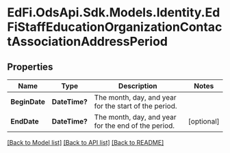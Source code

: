 # EdFi.OdsApi.Sdk.Models.Identity.EdFiStaffEducationOrganizationContactAssociationAddressPeriod
## Properties

Name | Type | Description | Notes
------------ | ------------- | ------------- | -------------
**BeginDate** | **DateTime?** | The month, day, and year for the start of the period. | 
**EndDate** | **DateTime?** | The month, day, and year for the end of the period. | [optional] 

[[Back to Model list]](../README.md#documentation-for-models) [[Back to API list]](../README.md#documentation-for-api-endpoints) [[Back to README]](../README.md)


